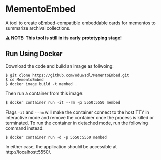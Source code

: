 # MementoEmbed

A tool to create [oEmbed](https://oembed.com/)-compatible embeddable cards for mementos to summarize archival collections.

**⚠️ NOTE: This tool is still in its early prototyping stage!**

## Run Using Docker

Download the code and build an image as follwoing:

```
$ git clone https://github.com/oduwsdl/MementoEmbed.git
$ cd MementoEmbed
$ docker image build -t membed .
```

Then run a container from this image:

```
$ docker container run -it --rm -p 5550:5550 membed
```

Flags `-it` and `--rm` will make the container connect to the host TTY in interactive mode and remove the container once the process is killed or terminated.
To run the container in detached mode, run the following command instead:

```
$ docker container run -d -p 5550:5550 membed
```

In either case, the application should be accessible at http://localhost:5550/.
